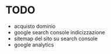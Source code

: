 # TODO
- acquisto dominio
- google search console indicizzazione
- sitemap del sito su search console
- google analytics